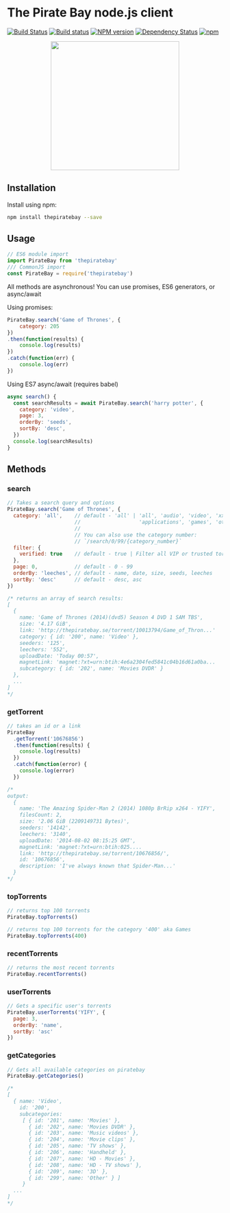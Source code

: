 The Pirate Bay node.js client
=============================
[![Build Status](https://travis-ci.org/t3chnoboy/thepiratebay.svg?branch=master)](https://travis-ci.org/t3chnoboy/thepiratebay)
[![Build status](https://ci.appveyor.com/api/projects/status/l4s4n56skbaj6map/branch/master?svg=true)](https://ci.appveyor.com/project/amilajack/thepiratebay/branch/master)
[![NPM version](https://badge.fury.io/js/thepiratebay.svg)](http://badge.fury.io/js/thepiratebay)
[![Dependency Status](https://img.shields.io/david/t3chnoboy/thepiratebay.svg)](https://david-dm.org/t3chnoboy/thepiratebay)
[![npm](https://img.shields.io/npm/dm/thepiratebay.svg?maxAge=2592000)]()

<p align="center">
  <img src="https://upload.wikimedia.org/wikipedia/commons/1/16/The_Pirate_Bay_logo.svg" width="300px"/>
</p>

## Installation

Install using npm:
```bash
npm install thepiratebay --save
```

## Usage

```javascript
// ES6 module import
import PirateBay from 'thepiratebay'
/// CommonJS import
const PirateBay = require('thepiratebay')
```
All methods are asynchronous!
You can use promises, ES6 generators, or async/await

Using promises:
```javascript
PirateBay.search('Game of Thrones', {
	category: 205
})
.then(function(results) {
	console.log(results)
})
.catch(function(err) {
	console.log(err)
})
```

Using ES7 async/await (requires babel)
```javascript
async search() {
  const searchResults = await PirateBay.search('harry potter', {
    category: 'video',
    page: 3,
    orderBy: 'seeds',
    sortBy: 'desc',
  })
  console.log(searchResults)
}
```

## Methods

### search
```javascript
// Takes a search query and options
PirateBay.search('Game of Thrones', {
  category: 'all',    // default - 'all' | 'all', 'audio', 'video', 'xxx',
                      //                   'applications', 'games', 'other'
                      //
                      // You can also use the category number:
                      // `/search/0/99/{category_number}`
  filter: {
    verified: true    // default - true | Filter all VIP or trusted torrents
  },
  page: 0,            // default - 0 - 99
  orderBy: 'leeches', // default - name, date, size, seeds, leeches
  sortBy: 'desc'      // default - desc, asc
})

/* returns an array of search results:
[
  {
    name: 'Game of Thrones (2014)(dvd5) Season 4 DVD 1 SAM TBS',
    size: '4.17 GiB',
    link: 'http://thepiratebay.se/torrent/10013794/Game_of_Thron...'
    category: { id: '200', name: 'Video' },
    seeders: '125',
    leechers: '552',
    uploadDate: 'Today 00:57',
    magnetLink: 'magnet:?xt=urn:btih:4e6a2304fed5841c04b16d61a0ba...
    subcategory: { id: '202', name: 'Movies DVDR' }
  },
  ...
]
*/
```

### getTorrent
```javascript
// takes an id or a link
PirateBay
  .getTorrent('10676856')
  .then(function(results) {
    console.log(results)
  })
  .catch(function(error) {
    console.log(error)
  })

/*
output:
  {
    name: 'The Amazing Spider-Man 2 (2014) 1080p BrRip x264 - YIFY',
    filesCount: 2,
    size: '2.06 GiB (2209149731 Bytes)',
    seeders: '14142',
    leechers: '3140',
    uploadDate: '2014-08-02 08:15:25 GMT',
    magnetLink: 'magnet:?xt=urn:btih:025....
    link: 'http://thepiratebay.se/torrent/10676856/',
    id: '10676856',
    description: 'I've always known that Spider-Man...'
  }
*/
```

### topTorrents
```javascript
// returns top 100 torrents
PirateBay.topTorrents()

// returns top 100 torrents for the category '400' aka Games
PirateBay.topTorrents(400)
```

### recentTorrents
```javascript
// returns the most recent torrents
PirateBay.recentTorrents()
```

### userTorrents
```javascript
// Gets a specific user's torrents
PirateBay.userTorrents('YIFY', {
  page: 3,
  orderBy: 'name',
  sortBy: 'asc'
})
```

### getCategories
```javascript
// Gets all available categories on piratebay
PirateBay.getCategories()

/*
[
  { name: 'Video',
    id: '200',
    subcategories:
     [ { id: '201', name: 'Movies' },
       { id: '202', name: 'Movies DVDR' },
       { id: '203', name: 'Music videos' },
       { id: '204', name: 'Movie clips' },
       { id: '205', name: 'TV shows' },
       { id: '206', name: 'Handheld' },
       { id: '207', name: 'HD - Movies' },
       { id: '208', name: 'HD - TV shows' },
       { id: '209', name: '3D' },
       { id: '299', name: 'Other' } ]
     }
  ...
]
*/
```
